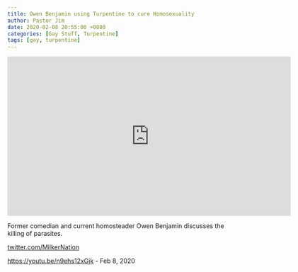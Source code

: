 ```yaml
---
title: Owen Benjamin using Turpentine to cure Homosexuality
author: Pastor Jim
date: 2020-02-08 20:55:00 +0800
categories: [Gay Stuff, Turpentine]
tags: [gay, turpentine]
---
```


<iframe width="640" height="360" scrolling="no" frameborder="0" style="border: none;" src="https://www.bitchute.com/embed/6aiSEu177d7h/"></iframe>

Former comedian and current homosteader Owen Benjamin discusses the killing of parasites.

[twitter.com/MilkerNation](https://twitter.com/MilkerNation)



https://youtu.be/n9ehs12xGjk - Feb 8, 2020

